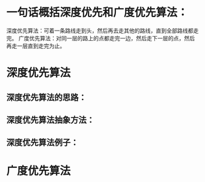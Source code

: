 # 一句话概括深度优先和广度优先算法：
深度优先算法：可着一条路线走到头，然后再去走其他的路线，直到全部路线都走完。
广度优先算法：对同一层的路上的点都走完一边，然后走下一层的点，然后再走一层直到走完为止。

# 深度优先算法
## 深度优先算法的思路：

## 深度优先算法抽象方法：

## 深度优先算法例子：


# 广度优先算法
